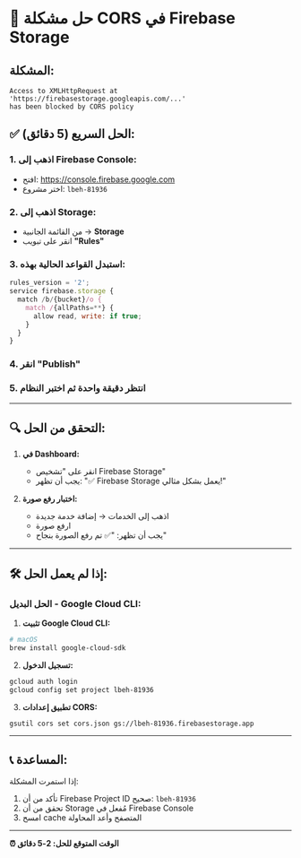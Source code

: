# 🚨 حل مشكلة CORS في Firebase Storage

## المشكلة:
```
Access to XMLHttpRequest at 'https://firebasestorage.googleapis.com/...' 
has been blocked by CORS policy
```

## ✅ الحل السريع (5 دقائق):

### 1. اذهب إلى Firebase Console:
- افتح: https://console.firebase.google.com
- اختر مشروع: `lbeh-81936`

### 2. اذهب إلى Storage:
- من القائمة الجانبية → **Storage**
- انقر على تبويب **"Rules"**

### 3. استبدل القواعد الحالية بهذه:
```javascript
rules_version = '2';
service firebase.storage {
  match /b/{bucket}/o {
    match /{allPaths=**} {
      allow read, write: if true;
    }
  }
}
```

### 4. انقر "Publish"

### 5. انتظر دقيقة واحدة ثم اختبر النظام

---

## 🔍 التحقق من الحل:

1. **في Dashboard:**
   - انقر على "تشخيص Firebase Storage"
   - يجب أن تظهر: "✅ Firebase Storage يعمل بشكل مثالي!"

2. **اختبار رفع صورة:**
   - اذهب إلى الخدمات → إضافة خدمة جديدة
   - ارفع صورة
   - يجب أن تظهر: "✅ تم رفع الصورة بنجاح"

---

## 🛠️ إذا لم يعمل الحل:

### الحل البديل - Google Cloud CLI:

1. **تثبيت Google Cloud CLI:**
```bash
# macOS
brew install google-cloud-sdk
```

2. **تسجيل الدخول:**
```bash
gcloud auth login
gcloud config set project lbeh-81936
```

3. **تطبيق إعدادات CORS:**
```bash
gsutil cors set cors.json gs://lbeh-81936.firebasestorage.app
```

---

## 📞 المساعدة:

إذا استمرت المشكلة:
1. تأكد من أن Firebase Project ID صحيح: `lbeh-81936`
2. تحقق من أن Storage مُفعل في Firebase Console
3. امسح cache المتصفح وأعد المحاولة

---

**⏰ الوقت المتوقع للحل: 2-5 دقائق** 